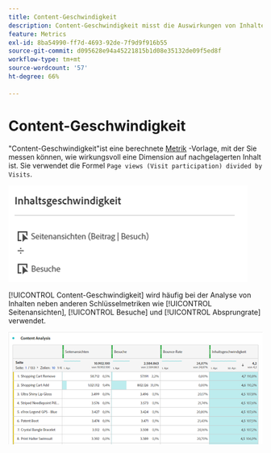 ```yaml
---
title: Content-Geschwindigkeit
description: Content-Geschwindigkeit misst die Auswirkungen von Inhalten auf nachgeordnete Inhalte.
feature: Metrics
exl-id: 8ba54990-ff7d-4693-92de-7f9d9f916b55
source-git-commit: d095628e94a45221815b1d08e35132de09f5ed8f
workflow-type: tm+mt
source-wordcount: '57'
ht-degree: 66%

---
```


# Content-Geschwindigkeit

&quot;Content-Geschwindigkeit&quot;ist eine berechnete [Metrik](overview.md) -Vorlage, mit der Sie messen können, wie wirkungsvoll eine Dimension auf nachgelagerten Inhalt ist. Sie verwendet die Formel `Page views (Visit participation) divided by Visits`.

![](assets/cont-velo-1.png)

[!UICONTROL Content-Geschwindigkeit] wird häufig bei der Analyse von Inhalten neben anderen Schlüsselmetriken wie [!UICONTROL Seitenansichten], [!UICONTROL Besuche] und [!UICONTROL Absprungrate] verwendet.

![](assets/cont-velo-3.png)
